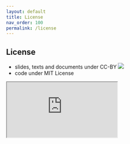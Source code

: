 ```yaml
---
layout: default
title: License
nav_order: 100
permalink: /license
---
```

## License
- slides, texts and documents under CC-BY
![](../assets/images/cc-by.png)
- code under MIT License

<iframe src="https://napo.github.io/geospatial_course_unitn/docs/html/via_verdi_26.html"/>
